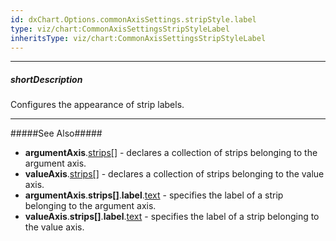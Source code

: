```yaml
---
id: dxChart.Options.commonAxisSettings.stripStyle.label
type: viz/chart:CommonAxisSettingsStripStyleLabel
inheritsType: viz/chart:CommonAxisSettingsStripStyleLabel
---
```

---
##### shortDescription
Configures the appearance of strip labels.

---
#####See Also#####
- **argumentAxis**.[strips[]](/Documentation/ApiReference/UI_Components/dxChart/Configuration/argumentAxis/strips/) - declares a collection of strips belonging to the argument axis.
- **valueAxis**.[strips[]](/Documentation/ApiReference/UI_Components/dxChart/Configuration/valueAxis/strips/) - declares a collection of strips belonging to the value axis.
- **argumentAxis**.**strips[]**.**label**.[text](/api-reference/10%20UI%20Components/dxChart/1%20Configuration/argumentAxis/strips/label/text.md '/Documentation/ApiReference/UI_Components/dxChart/Configuration/argumentAxis/strips/label/#text') - specifies the label of a strip belonging to the argument axis.
- **valueAxis**.**strips[]**.**label**.[text](/api-reference/10%20UI%20Components/dxChart/1%20Configuration/valueAxis/strips/label/text.md '/Documentation/ApiReference/UI_Components/dxChart/Configuration/valueAxis/strips/label/#text') - specifies the label of a strip belonging to the value axis.